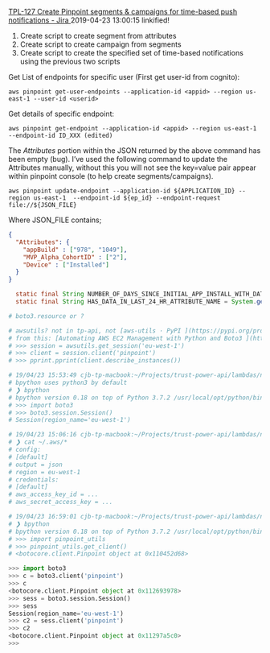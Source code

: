 
[TPL-127 Create Pinpoint segments & campaigns for time-based push notifications - Jira ](https://trustpower-com.atlassian.net/browse/TPL-127) 
  2019-04-23 13:00:15 linkified!

1.	Create script to create segment from attributes
2.	Create script to create campaign from segments
3.	Create script to create the specified set of time-based notifications using the previous two scripts


Get List of endpoints for specific user (First get user-id from cognito):
```
aws pinpoint get-user-endpoints --application-id <appid> --region us-east-1 --user-id <userid>
```
Get details of specific endpoint:
```
aws pinpoint get-endpoint --application-id <appid> --region us-east-1 --endpoint-id ID_XXX (edited)
```

The *Attributes* portion within the JSON returned by the above command has been empty (bug). I’ve used the following command to update the Attributes manually, without this you will not see the key=value pair appear within pinpoint console (to help create segments/campaigns).
```
aws pinpoint update-endpoint --application-id ${APPLICATION_ID} --region us-east-1  --endpoint-id ${ep_id} --endpoint-request file://${JSON_FILE}
```

Where JSON_FILE contains;
```json
{
  "Attributes": {
    "appBuild" : ["978", "1049"],
    "MVP_Alpha_CohortID" : ["2"],
    "Device" : ["Installed"]
  }
}
```

```java
  static final String NUMBER_OF_DAYS_SINCE_INITIAL_APP_INSTALL_WITH_DATA_ATTRIBUTE_NAME = System.getenv().getOrDefault("NUMBER_OF_DAYS_SINCE_INITIAL_APP_INSTALL_WITH_DATA_ATTRIBUTE_NAME", "number_of_days_since_initial_app_install_with_data");
  static final String HAS_DATA_IN_LAST_24_HR_ATTRIBUTE_NAME = System.getenv().getOrDefault("HAS_DATA_IN_LAST_24_HR_ATTRIBUTE_NAME", "has_data_in_last_24hr");
```

```py
# boto3.resource or ?

# awsutils? not in tp-api, not [aws-utils · PyPI ](https://pypi.org/project/aws-utils/)
# from this: [Automating AWS EC2 Management with Python and Boto3 ](https://stackabuse.com/automating-aws-ec2-management-with-python-and-boto3/)
# >>> session = awsutils.get_session('eu-west-1')
# >>> client = session.client('pinpoint')
# >>> pprint.pprint(client.describe_instances())

# 19/04/23 15:53:49 cjb-tp-macbook:~/Projects/trust-power-api/lambdas/notification-service/scripts/pinpoint ±(feature/TPL-127-wip-pinpoint-segs-and-campaigns) ✗ 
# bpython uses python3 by default
# ❯ bpython
# bpython version 0.18 on top of Python 3.7.2 /usr/local/opt/python/bin/python3.7
# >>> import boto3
# >>> boto3.session.Session()
# Session(region_name='eu-west-1')

# 19/04/23 15:06:16 cjb-tp-macbook:~/Projects/trust-power-api/lambdas/notification-service/scripts/pinpoint ±(feature/TPL-127-wip-pinpoint-segs-and-campaigns) ✗ 
# ❯ cat ~/.aws/*
# config:
# [default]
# output = json
# region = eu-west-1
# credentials:
# [default]
# aws_access_key_id = ...
# aws_secret_access_key = ...

# 19/04/23 16:59:01 cjb-tp-macbook:~/Projects/trust-power-api/lambdas/notification-service/scripts/pinpoint ±(feature/TPL-127-wip-pinpoint-segs-and-campaigns) ✗ 
# ❯ bpython
# bpython version 0.18 on top of Python 3.7.2 /usr/local/opt/python/bin/python3.7
# >>> import pinpoint_utils
# >>> pinpoint_utils.get_client()
# <botocore.client.Pinpoint object at 0x110452d68>

>>> import boto3
>>> c = boto3.client('pinpoint')
>>> c
<botocore.client.Pinpoint object at 0x112693978>
>>> sess = boto3.session.Session()
>>> sess
Session(region_name='eu-west-1')
>>> c2 = sess.client('pinpoint')
>>> c2
<botocore.client.Pinpoint object at 0x11297a5c0>
>>> 
```

